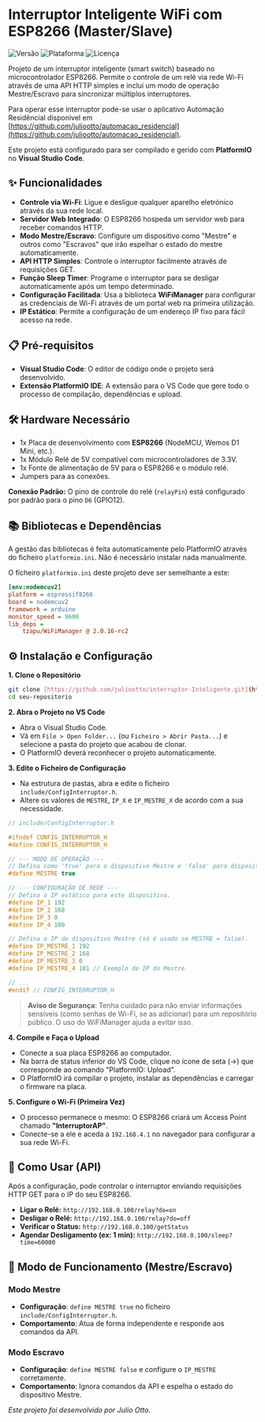 # Interruptor Inteligente WiFi com ESP8266 (Master/Slave)

![Versão](https://img.shields.io/badge/versão-1.0-blue)
![Plataforma](https://img.shields.io/badge/Plataforma-PlatformIO-orange)
![Licença](https://img.shields.io/badge/licença-MIT-green)

Projeto de um interruptor inteligente (smart switch) baseado no microcontrolador ESP8266. Permite o controle de um relé via rede Wi-Fi através de uma API HTTP simples e inclui um modo de operação Mestre/Escravo para sincronizar múltiplos interruptores.

Para operar esse interruptor pode-se usar o aplicativo Automação Residêncial disponivel em [https://github.com/juliootto/automacao_residencial](https://github.com/juliootto/automacao_residencial).

Este projeto está configurado para ser compilado e gerido com **PlatformIO** no **Visual Studio Code**.

## ✨ Funcionalidades

* **Controle via Wi-Fi**: Ligue e desligue qualquer aparelho eletrónico através da sua rede local.
* **Servidor Web Integrado**: O ESP8266 hospeda um servidor web para receber comandos HTTP.
* **Modo Mestre/Escravo**: Configure um dispositivo como "Mestre" e outros como "Escravos" que irão espelhar o estado do mestre automaticamente.
* **API HTTP Simples**: Controle o interruptor facilmente através de requisições GET.
* **Função Sleep Timer**: Programe o interruptor para se desligar automaticamente após um tempo determinado.
* **Configuração Facilitada**: Usa a biblioteca **WiFiManager** para configurar as credenciais de Wi-Fi através de um portal web na primeira utilização.
* **IP Estático**: Permite a configuração de um endereço IP fixo para fácil acesso na rede.

## 📋 Pré-requisitos

* **Visual Studio Code**: O editor de código onde o projeto será desenvolvido.
* **Extensão PlatformIO IDE**: A extensão para o VS Code que gere todo o processo de compilação, dependências e upload.

## 🛠️ Hardware Necessário

* 1x Placa de desenvolvimento com **ESP8266** (NodeMCU, Wemos D1 Mini, etc.).
* 1x Módulo Relé de 5V compatível com microcontroladores de 3.3V.
* 1x Fonte de alimentação de 5V para o ESP8266 e o módulo relé.
* Jumpers para as conexões.

**Conexão Padrão:**
O pino de controle do relé (`relayPin`) está configurado por padrão para o pino `D6` (GPIO12).

## 📚 Bibliotecas e Dependências

A gestão das bibliotecas é feita automaticamente pelo PlatformIO através do ficheiro `platformio.ini`. Não é necessário instalar nada manualmente.

O ficheiro `platformio.ini` deste projeto deve ser semelhante a este:

```ini
[env:nodemcuv2]
platform = espressif8266
board = nodemcuv2
framework = arduino
monitor_speed = 9600
lib_deps =
    tzapu/WiFiManager @ 2.0.16-rc2
```

## ⚙️ Instalação e Configuração

**1. Clone o Repositório**
```bash
git clone [https://github.com/juliootto/interruptor-Inteligente.git](https://github.com/juliootto/interruptor-Inteligente.git)
cd seu-repositorio
```

**2. Abra o Projeto no VS Code**
* Abra o Visual Studio Code.
* Vá em `File > Open Folder...` (ou `Ficheiro > Abrir Pasta...`) e selecione a pasta do projeto que acabou de clonar.
* O PlatformIO deverá reconhecer o projeto automaticamente.

**3. Edite o Ficheiro de Configuração**
* Na estrutura de pastas, abra e edite o ficheiro `include/ConfigInterruptor.h`.
* Altere os valores de `MESTRE`, `IP_X` e `IP_MESTRE_X` de acordo com a sua necessidade.

```cpp
// include/ConfigInterruptor.h

#ifndef CONFIG_INTERRUPTOR_H
#define CONFIG_INTERRUPTOR_H

// --- MODO DE OPERAÇÃO ---
// Defina como 'true' para o dispositivo Mestre e 'false' para dispositivos Escravos.
#define MESTRE true

// --- CONFIGURAÇÃO DE REDE ---
// Defina o IP estático para este dispositivo.
#define IP_1 192
#define IP_2 168
#define IP_3 0
#define IP_4 100

// Defina o IP do dispositivo Mestre (só é usado se MESTRE = false).
#define IP_MESTRE_1 192
#define IP_MESTRE_2 168
#define IP_MESTRE_3 0
#define IP_MESTRE_4 101 // Exemplo de IP do Mestre

// ...
#endif // CONFIG_INTERRUPTOR_H
```

> **Aviso de Segurança**: Tenha cuidado para não enviar informações sensíveis (como senhas de Wi-Fi, se as adicionar) para um repositório público. O uso do WiFiManager ajuda a evitar isso.

**4. Compile e Faça o Upload**
* Conecte a sua placa ESP8266 ao computador.
* Na barra de status inferior do VS Code, clique no ícone de seta (→) que corresponde ao comando "PlatformIO: Upload".
* O PlatformIO irá compilar o projeto, instalar as dependências e carregar o firmware na placa.

**5. Configure o Wi-Fi (Primeira Vez)**
* O processo permanece o mesmo: O ESP8266 criará um Access Point chamado **"InterruptorAP"**.
* Conecte-se a ele e aceda a `192.168.4.1` no navegador para configurar a sua rede Wi-Fi.

## 🚀 Como Usar (API)

Após a configuração, pode controlar o interruptor enviando requisições HTTP GET para o IP do seu ESP8266.

* **Ligar o Relé:** `http://192.168.0.100/relay?do=on`
* **Desligar o Relé:** `http://192.168.0.100/relay?do=off`
* **Verificar o Status:** `http://192.168.0.100/getStatus`
* **Agendar Desligamento (ex: 1 min):** `http://192.168.0.100/sleep?time=60000`

## 👑 Modo de Funcionamento (Mestre/Escravo)

### Modo Mestre
* **Configuração**: `define MESTRE true` no ficheiro `include/ConfigInterruptor.h`.
* **Comportamento**: Atua de forma independente e responde aos comandos da API.

### Modo Escravo
* **Configuração**: `define MESTRE false` e configure o `IP_MESTRE` corretamente.
* **Comportamento**: Ignora comandos da API e espelha o estado do dispositivo Mestre.

*Este projeto foi desenvolvido por Julio Otto.*